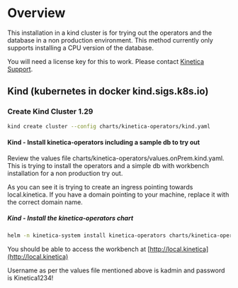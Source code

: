 # Overview

This installation in a kind cluster is for trying out the operators and the database in a non production environment. This method currently only supports installing a CPU version of the database.

You will need a license key for this to work. Please contact [Kinetica Support](support@kinetica.com).

## Kind (kubernetes in docker kind.sigs.k8s.io)

### Create Kind Cluster 1.29

```bash
kind create cluster --config charts/kinetica-operators/kind.yaml
``` 

#### Kind - Install kinetica-operators including a sample db to try out

Review the values file charts/kinetica-operators/values.onPrem.kind.yaml. This is trying to install the operators and a simple db with workbench installation for a non production try out.

As you can see it is trying to create an ingress pointing towards local.kinetica. If you have a domain pointing to your machine, replace it with the correct domain name.


##### Kind - Install the kinetica-operators chart


```bash
helm -n kinetica-system install kinetica-operators charts/kinetica-operators/ --create-namespace --values charts/kinetica-operators/values.onPrem.kind.yaml --set db.gpudbCluster.license="your_license_key" --set dbAdminUser.password="your_password"
```

You should be able to access the workbench at [http://local.kinetica](http://local.kinetica)

Username as per the values file mentioned above is kadmin and password is Kinetica1234!

